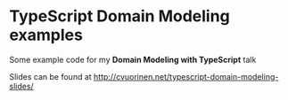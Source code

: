 # TypeScript Domain Modeling examples

Some example code for my **Domain Modeling with TypeScript** talk

Slides can be found at http://cvuorinen.net/typescript-domain-modeling-slides/
